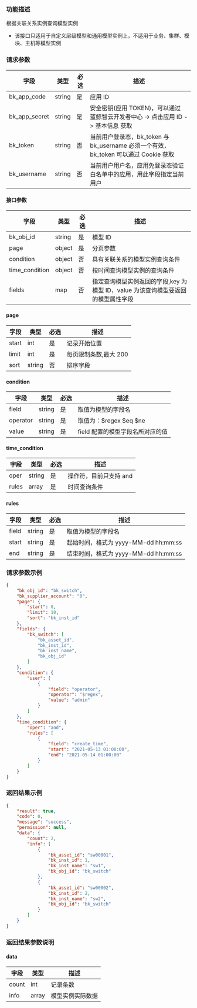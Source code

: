 ### 功能描述

根据关联关系实例查询模型实例

- 该接口只适用于自定义层级模型和通用模型实例上，不适用于业务、集群、模块、主机等模型实例

### 请求参数

| 字段 | 类型 | 必选 |  描述 |
|-----------|------------|--------|------------|
| bk_app_code   | string | 是 | 应用 ID     |
| bk_app_secret | string | 是 | 安全密钥(应用 TOKEN)，可以通过 蓝鲸智云开发者中心 -&gt; 点击应用 ID -&gt; 基本信息 获取 |
| bk_token      | string | 否 | 当前用户登录态，bk_token 与 bk_username 必须一个有效，bk_token 可以通过 Cookie 获取 |
| bk_username   | string | 否 | 当前用户用户名，应用免登录态验证白名单中的应用，用此字段指定当前用户 |

#### 接口参数

| 字段                |  类型      | 必选   |  描述                       |
|---------------------|------------|--------|-----------------------------|
| bk_obj_id           | string     | 是     | 模型 ID                      |
| page                | object     | 是     | 分页参数                    |
| condition           | object     | 否     | 具有关联关系的模型实例查询条件                    |
| time_condition      | object     | 否     | 按时间查询模型实例的查询条件 |
| fields              | map     | 否     | 指定查询模型实例返回的字段,key 为模型 ID，value 为该查询模型要返回的模型属性字段|

#### page

| 字段      |  类型      | 必选   |  描述                |
|-----------|------------|--------|----------------------|
| start     |  int       | 是     | 记录开始位置         |
| limit     |  int       | 是     | 每页限制条数,最大 200 |
| sort      |  string    | 否     | 排序字段             |

#### condition

| 字段      |  类型      | 必选   |  描述      |
|-----------|------------|--------|------------|
| field     |string      |是      | 取值为模型的字段名                                               |
| operator  |string      |是      | 取值为：$regex $eq $ne                                           |
| value     |string      |是      | field 配置的模型字段名所对应的值                                  |          

#### time_condition

| 字段   | 类型   | 必选 |  描述              |
|-------|--------|-----|--------------------|
| oper  | string | 是  | 操作符，目前只支持 and |
| rules | array  | 是  | 时间查询条件         |

#### rules

| 字段   | 类型   | 必选 | 描述                             |
|-------|--------|-----|----------------------------------|
| field | string | 是  | 取值为模型的字段名                  |
| start | string | 是  | 起始时间，格式为 yyyy-MM-dd hh:mm:ss |
| end   | string | 是  | 结束时间，格式为 yyyy-MM-dd hh:mm:ss |          


### 请求参数示例

```json
{
    "bk_obj_id": "bk_switch",
    "bk_supplier_account": "0",
    "page": {
        "start": 0,
        "limit": 10,
        "sort": "bk_inst_id"
    },
    "fields": {
        "bk_switch": [
            "bk_asset_id",
            "bk_inst_id",
            "bk_inst_name",
            "bk_obj_id"
        ]
    },
    "condition": {
        "user": [
            {
                "field": "operator",
                "operator": "$regex",
                "value": "admin"
            }
        ]
    },
    "time_condition": {
        "oper": "and",
        "rules": [
            {
                "field": "create_time",
                "start": "2021-05-13 01:00:00",
                "end": "2021-05-14 01:00:00"
            }
        ]
    }
}
```

### 返回结果示例

```json
{
    "result": true,
    "code": 0,
    "message": "success",
    "permission": null,
    "data": {
        "count": 2,
        "info": [
            {
                "bk_asset_id": "sw00001",
                "bk_inst_id": 1,
                "bk_inst_name": "sw1",
                "bk_obj_id": "bk_switch"
            },
            {
                "bk_asset_id": "sw00002",
                "bk_inst_id": 2,
                "bk_inst_name": "sw2",
                "bk_obj_id": "bk_switch"
            }
        ]
    }
}
```

### 返回结果参数说明

#### data

| 字段      | 类型      | 描述         |
|-----------|-----------|--------------|
| count     | int       | 记录条数     |
| info      | array     | 模型实例实际数据 |
